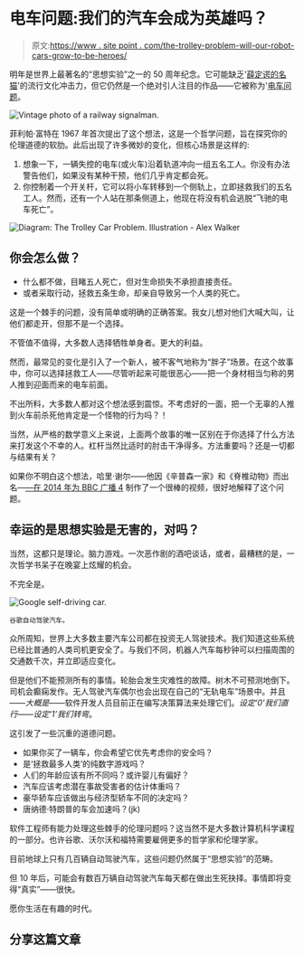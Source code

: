 # 电车问题:我们的汽车会成为英雄吗？

> 原文:[https://www . site point . com/the-trolley-problem-will-our-robot-cars-grow-to-be-heroes/](https://www.sitepoint.com/the-trolley-problem-will-our-robot-cars-grow-up-to-be-heroes/)

明年是世界上最著名的“思想实验”之一的 50 周年纪念。它可能缺乏'[薛定谔的名猫](https://en.wikipedia.org/wiki/Schr%C3%B6dinger%27s_cat)'的流行文化冲击力，但它仍然是一个绝对引人注目的作品——它被称为'[电车问题](https://en.wikipedia.org/wiki/Trolley_problem)。

![Vintage photo of a railway signalman.](../Images/dfa611f01f9e7f770fb7cf4c30f68e0b.png)

菲利帕·富特在 1967 年首次提出了这个想法，这是一个哲学问题，旨在探究你的伦理道德的软肋。此后出现了许多微妙的变化，但核心场景是这样的:

1.  想象一下，一辆失控的电车(或火车)沿着轨道冲向一组五名工人。你没有办法警告他们，如果没有某种干预，他们几乎肯定都会死。
2.  你控制着一个开关杆，它可以将小车转移到一个侧轨上，立即拯救我们的五名工人。然而，还有一个人站在那条侧道上，他现在将没有机会逃脱“飞驰的电车死亡”。

![Diagram: The Trolley Car Problem. Illustration - Alex Walker](../Images/1a582d78848414afcc0969a16271639c.png)

## 你会怎么做？

*   什么都不做，目睹五人死亡，但对生命损失不承担直接责任。
*   或者采取行动，拯救五条生命，却亲自导致另一个人类的死亡。

这是一个棘手的问题，没有简单或明确的正确答案。我女儿想对他们大喊大叫，让他们都走开，但那不是一个选择。

不管值不值得，大多数人选择牺牲单身者。更大的利益。

然而，最常见的变化是引入了一个新人，被不客气地称为“胖子”场景。在这个故事中，你可以选择拯救工人——尽管听起来可能很恶心——把一个身材相当匀称的男人推到迎面而来的电车前面。

不出所料，大多数人都对这个想法感到震惊。不考虑好的一面，把一个无辜的人推到火车前杀死他肯定是一个怪物的行为吗？！

当然，从严格的数学意义上来说，上面两个故事的唯一区别在于你选择了什么方法来打发这个不幸的人。杠杆当然比适时的肘击干净得多。方法重要吗？还是一切都与结果有关？

如果你不明白这个想法，哈里·谢尔——他因《辛普森一家》和《脊椎动物》而出名—[—在 2014 年为 BBC 广播 4](https://www.youtube.com/watch?v=bOpf6KcWYyw) 制作了一个很棒的视频，很好地解释了这个问题。

## 幸运的是思想实验是无害的，对吗？

当然，这都只是理论。脑力游戏。一次恶作剧的酒吧谈话，或者，最糟糕的是，一次哲学书呆子在晚宴上炫耀的机会。

不完全是。

![Google self-driving car.](../Images/d9f861cba691cd68121c2bb729de2a71.png)

<small>谷歌自动驾驶汽车。</small>

众所周知，世界上大多数主要汽车公司都在投资无人驾驶技术。我们知道这些系统已经比普通的人类司机更安全了。与我们不同，机器人汽车每秒钟可以扫描周围的交通数千次，并立即适应变化。

但是他们不能预测所有的事情。轮胎会发生灾难性的故障。树木不可预测地倒下。司机会癫痫发作。无人驾驶汽车偶尔也会出现在自己的“无轨电车”场景中。并且——*大概是*——软件开发人员目前正在编写决策算法来处理它们。*设定‘0’我们直行——设定‘1’我们转弯*。

这引发了一些沉重的道德问题。

*   如果你买了一辆车，你会希望它优先考虑你的安全吗？
*   是‘拯救最多人类’的纯数字游戏吗？
*   人们的年龄应该有所不同吗？或许婴儿有偏好？
*   汽车应该考虑潜在事故受害者的估计体重吗？
*   豪华轿车应该做出与经济型轿车不同的决定吗？
*   唐纳德·特朗普的车会加速吗？(jk)

软件工程师有能力处理这些棘手的伦理问题吗？这当然不是大多数计算机科学课程的一部分。也许谷歌、沃尔沃和福特需要雇佣更多的哲学家和伦理学家。

目前地球上只有几百辆自动驾驶汽车，这些问题仍然属于“思想实验”的范畴。

但 10 年后，可能会有数百万辆自动驾驶汽车每天都在做出生死抉择。事情即将变得“真实”——很快。

愿你生活在有趣的时代。

## 分享这篇文章